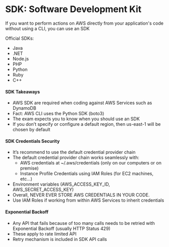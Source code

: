 # SDK: Software Development Kit

If you want to perform actions on AWS directly from your application's code without using a CLI, you can use an SDK

Official SDKs:
- Java
- .NET
- Node.js
- PHP
- Python
- Ruby
- C++

#### SDK Takeaways
- AWS SDK are required when coding against AWS Services such as DynamoDB
- Fact: AWS CLI uses the Python SDK (boto3)
- The exam expects you to know when you should use an SDK
- If you don’t specify or configure a default region, then us-east-1 will be chosen by default

#### SDK Credentials Security

- It’s recommend to use the default credential provider chain
- The default credential provider chain works seamlessly with:
  - AWS credentials at ~/.aws/credentials (only on our computers or on premise)
  - Instance Profile Credentials using IAM Roles (for EC2 machines, etc...)
- Environment variables (AWS_ACCESS_KEY_ID, AWS_SECRET_ACCESS_KEY)
- Overall, NEVER EVER STORE AWS CREDENTIALS IN YOUR CODE.
- Use IAM Roles if working from within AWS Services to inherit credentials

#### Exponential Backoff

- Any API that fails because of too many calls needs to be retried with Exponential Backoff (usually HTTP Status 429)
- These apply to rate limited API
- Retry mechanism is included in SDK API calls